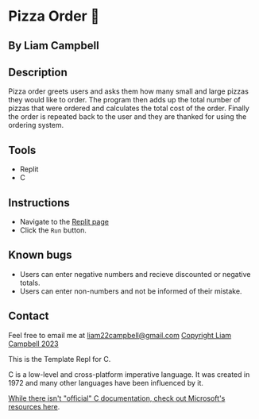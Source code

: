 # Pizza Order 🍕 

## By Liam Campbell

## Description

Pizza order greets users and asks them how many small and large pizzas they would like to order. The program then adds up the total number of pizzas that were ordered and calculates the total cost of the order. Finally the order is repeated back to the user and they are thanked for using the ordering system. 

## Tools

* Replit
* C

## Instructions

* Navigate to the [Replit page](https://replit.com/@liamcampbell110/Assignment-1)
* Click the `Run` button.

## Known bugs

* Users can enter negative numbers and recieve discounted or negative totals.
* Users can enter non-numbers and not be informed of their mistake.

## Contact

Feel free to email me at liam22campbell@gmail.com
[Copyright Liam Campbell 2023](LISCENSE.doc)

This is the Template Repl for C.

C is a low-level and cross-platform imperative language. It was created in 1972 and many other languages have been influenced by it.

[While there isn't "official" C documentation, check out Microsoft's resources here](https://docs.microsoft.com/en-us/cpp/c-language).
